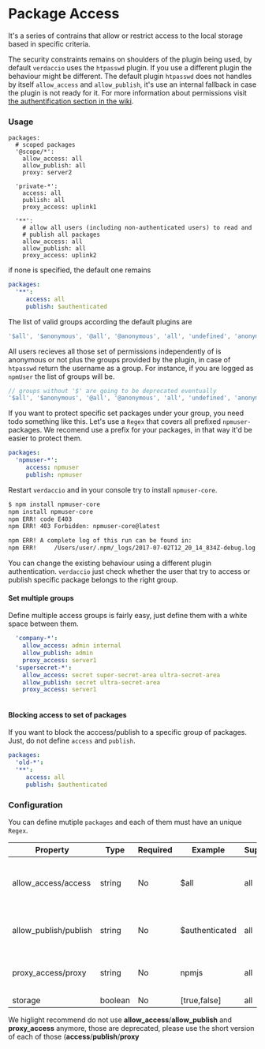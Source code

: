 # Package Access

It's a series of contrains that allow or restrict access to the local storage based in specific criteria.

The security constraints remains on shoulders of the plugin being used, by default `verdaccio` uses the `htpasswd` plugin. If you use a different plugin the behaviour might be different. The default plugin `htpasswd` does not handles by itself `allow_access` and `allow_publish`, it's use an internal fallback in case the plugin is not ready for it. For more information about permissions visit [the authentification section in the wiki](auth.md).

### Usage

```yalm
packages:
  # scoped packages
  '@scope/*':
    allow_access: all
    allow_publish: all
    proxy: server2

  'private-*':
    access: all
    publish: all
    proxy_access: uplink1

  '**':
    # allow all users (including non-authenticated users) to read and
    # publish all packages
    allow_access: all
    allow_publish: all
    proxy_access: uplink2
```
if none is specified, the default one remains

```yaml
packages:
  '**':
     access: all
     publish: $authenticated
```

The list of valid groups according the default plugins are

```js
'$all', '$anonymous', '@all', '@anonymous', 'all', 'undefined', 'anonymous'
```
All users recieves all those set of permissions independently of is anonymous or not plus the groups provided by the plugin, in case of `htpasswd` return the username as a group. For instance, if you are logged as `npmUser` the list of groups will be.

```js
// groups without '$' are going to be deprecated eventually
'$all', '$anonymous', '@all', '@anonymous', 'all', 'undefined', 'anonymous', 'npmUser'
```

If you want to protect specific set packages under your group, you need todo something like this. Let's use a `Regex` that covers all prefixed `npmuser-` packages. We recomend use a prefix for your packages, in that way it'd be easier to protect them.

```yaml
packages:
  'npmuser-*':
     access: npmuser
     publish: npmuser
```

Restart `verdaccio` and in your console try to install `npmuser-core`.

```bash
$ npm install npmuser-core
npm install npmuser-core
npm ERR! code E403
npm ERR! 403 Forbidden: npmuser-core@latest

npm ERR! A complete log of this run can be found in:
npm ERR!     /Users/user/.npm/_logs/2017-07-02T12_20_14_834Z-debug.log
```
You can change the existing behaviour using a different plugin authentication. `verdaccio` just check whether the user that try to access or publish specific package belongs to the right group.

#### Set multiple groups

Define multiple access groups is fairly easy, just define them with a white space between them.

```yaml
  'company-*':
    allow_access: admin internal
    allow_publish: admin
    proxy_access: server1
  'supersecret-*':
    allow_access: secret super-secret-area ultra-secret-area
    allow_publish: secret ultra-secret-area
    proxy_access: server1
    
```

#### Blocking access to set of packages

If you want to block the acccess/publish to a specific group of packages. Just, do not define `access` and `publish`.

```yaml
packages:
  'old-*':
  '**':
     access: all
     publish: $authenticated
```

### Configuration

You can define mutiple `packages` and each of them must have an unique `Regex`.

Property | Type | Required | Example | Support | Description 
--- | --- | --- | --- | --- | --- 
allow_access/access | string | No | $all | all | define groups allowed to access the package
allow_publish/publish | string | No | $authenticated | all | define groups allowed to publish
proxy_access/proxy | string | No |npmjs | all | limit look ups for specific uplink 
storage | boolean | No | [true,false] | all | TODO

We higlight recommend do not use **allow_access**/**allow_publish** and **proxy_access** anymore, those are deprecated, please use the short version of each of those (**access**/**publish**/**proxy**




